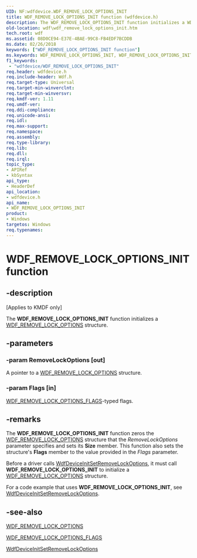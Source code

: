 ```yaml
---
UID: NF:wdfdevice.WDF_REMOVE_LOCK_OPTIONS_INIT
title: WDF_REMOVE_LOCK_OPTIONS_INIT function (wdfdevice.h)
description: The WDF_REMOVE_LOCK_OPTIONS_INIT function initializes a WDF_REMOVE_LOCK_OPTIONS structure.
old-location: wdf\wdf_remove_lock_options_init.htm
tech.root: wdf
ms.assetid: 08D0CE94-E37E-4BAE-99C8-FB4EDF7BCDDB
ms.date: 02/26/2018
keywords: ["WDF_REMOVE_LOCK_OPTIONS_INIT function"]
ms.keywords: WDF_REMOVE_LOCK_OPTIONS_INIT, WDF_REMOVE_LOCK_OPTIONS_INIT function, kmdf.wdf_remove_lock_options_init, wdf.wdf_remove_lock_options_init, wdfdevice/WDF_REMOVE_LOCK_OPTIONS_INIT
f1_keywords:
 - "wdfdevice/WDF_REMOVE_LOCK_OPTIONS_INIT"
req.header: wdfdevice.h
req.include-header: Wdf.h
req.target-type: Universal
req.target-min-winverclnt: 
req.target-min-winversvr: 
req.kmdf-ver: 1.11
req.umdf-ver: 
req.ddi-compliance: 
req.unicode-ansi: 
req.idl: 
req.max-support: 
req.namespace: 
req.assembly: 
req.type-library: 
req.lib: 
req.dll: 
req.irql: 
topic_type:
- APIRef
- kbSyntax
api_type:
- HeaderDef
api_location:
- wdfdevice.h
api_name:
- WDF_REMOVE_LOCK_OPTIONS_INIT
product:
- Windows
targetos: Windows
req.typenames: 
---
```


# WDF_REMOVE_LOCK_OPTIONS_INIT function


## -description


<p class="CCE_Message">[Applies to KMDF only]</p>


   The 
  <b>WDF_REMOVE_LOCK_OPTIONS_INIT</b> function initializes a <a href="https://docs.microsoft.com/windows-hardware/drivers/ddi/wdfdevice/ns-wdfdevice-_wdf_remove_lock_options">WDF_REMOVE_LOCK_OPTIONS</a> structure.


## -parameters




### -param RemoveLockOptions [out]

A pointer to a <a href="https://docs.microsoft.com/windows-hardware/drivers/ddi/wdfdevice/ns-wdfdevice-_wdf_remove_lock_options">WDF_REMOVE_LOCK_OPTIONS</a> structure.


### -param Flags [in]


<a href="https://docs.microsoft.com/windows-hardware/drivers/ddi/wdfdevice/ne-wdfdevice-_wdf_remove_lock_options_flags">WDF_REMOVE_LOCK_OPTIONS_FLAGS</a>-typed flags.


## -remarks



The <b>WDF_REMOVE_LOCK_OPTIONS_INIT</b> function zeros the <a href="https://docs.microsoft.com/windows-hardware/drivers/ddi/wdfdevice/ns-wdfdevice-_wdf_remove_lock_options">WDF_REMOVE_LOCK_OPTIONS</a> structure that the <i>RemoveLockOptions</i> parameter specifies and sets its <b>Size</b> member. This function also sets the structure's <b>Flags</b> member to the value provided in the <i>Flags</i> parameter.

Before a driver calls <a href="https://docs.microsoft.com/windows-hardware/drivers/ddi/wdfdevice/nf-wdfdevice-wdfdeviceinitsetremovelockoptions">WdfDeviceInitSetRemoveLockOptions</a>, it must call <b>WDF_REMOVE_LOCK_OPTIONS_INIT</b> to initialize a <a href="https://docs.microsoft.com/windows-hardware/drivers/ddi/wdfdevice/ns-wdfdevice-_wdf_remove_lock_options">WDF_REMOVE_LOCK_OPTIONS</a> structure.

For a code example that uses <b>WDF_REMOVE_LOCK_OPTIONS_INIT</b>, see <a href="https://docs.microsoft.com/windows-hardware/drivers/ddi/wdfdevice/nf-wdfdevice-wdfdeviceinitsetremovelockoptions">WdfDeviceInitSetRemoveLockOptions</a>.






## -see-also




<a href="https://docs.microsoft.com/windows-hardware/drivers/ddi/wdfdevice/ns-wdfdevice-_wdf_remove_lock_options">WDF_REMOVE_LOCK_OPTIONS</a>



<a href="https://docs.microsoft.com/windows-hardware/drivers/ddi/wdfdevice/ne-wdfdevice-_wdf_remove_lock_options_flags">WDF_REMOVE_LOCK_OPTIONS_FLAGS</a>



<a href="https://docs.microsoft.com/windows-hardware/drivers/ddi/wdfdevice/nf-wdfdevice-wdfdeviceinitsetremovelockoptions">WdfDeviceInitSetRemoveLockOptions</a>
 

 


